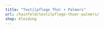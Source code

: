 ```yaml
---
title: "Textilpflege Thür + Palmers"
url: /hainfeld/textilpflege-thuer-palmers/
shop: Kleidung
---
```

